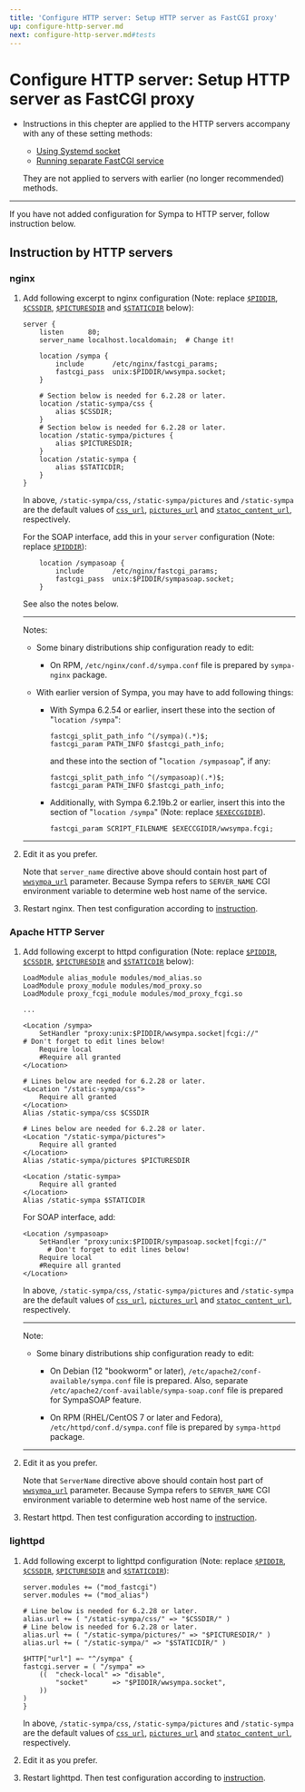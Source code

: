 ```yaml
---
title: 'Configure HTTP server: Setup HTTP server as FastCGI proxy'
up: configure-http-server.md
next: configure-http-server.md#tests
---
```


Configure HTTP server: Setup HTTP server as FastCGI proxy
=========================================================

  * Instructions in this chepter are applied to the HTTP servers
    accompany with any of these setting methods:

      - [Using Systemd socket](configure-http-server-systemdsocket.md)
      - [Running separate FastCGI service](configure-http-server-spawnfcgi.md)

    They are not applied to servers with earlier (no longer recommended)
    methods.

---

If you have not added configuration for Sympa to HTTP server, follow
instruction below.

Instruction by HTTP servers
---------------------------

### nginx

  1. Add following excerpt to nginx configuration (Note:
     replace [``$PIDDIR``](../layout.md#piddir),
     [``$CSSDIR``](../layout.md#cssdir),
     [``$PICTURESDIR``](../layout.md#picturesdir) and
     [``$STATICDIR``](../layout.md#staticdir) below):
     ``` code
     server {
         listen      80;
         server_name localhost.localdomain;  # Change it!

         location /sympa {
             include       /etc/nginx/fastcgi_params;
             fastcgi_pass  unix:$PIDDIR/wwsympa.socket;
         }

         # Section below is needed for 6.2.28 or later.
         location /static-sympa/css {
             alias $CSSDIR;
         }
         # Section below is needed for 6.2.28 or later.
         location /static-sympa/pictures {
             alias $PICTURESDIR;
         }
         location /static-sympa {
             alias $STATICDIR;
         }
     }
     ```
     In above, `/static-sympa/css`, `/static-sympa/pictures` and
     `/static-sympa` are the default values of
     [`css_url`](/gpldoc/man/sympa_config.5.html#css_url),
     [`pictures_url`](/gpldoc/man/sympa_config.5.html#pictures_url) and
     [`statoc_content_url`](/gpldoc/man/sympa_config.5.html#static_content_url),
     respectively.

     For the SOAP interface, add this in your ``server`` configuration (Note:
     replace [``$PIDDIR``](../layout.md#piddir)):
     ```code
         location /sympasoap {
             include       /etc/nginx/fastcgi_params;
             fastcgi_pass  unix:$PIDDIR/sympasoap.socket;
         }
     ```
     See also the notes below.

     ----
     Notes:

       * Some binary distributions ship configuration ready to edit:

           - On RPM, ``/etc/nginx/conf.d/sympa.conf`` file is prepared by
             ``sympa-nginx`` package.

       * With earlier version of Sympa, you may have to add following things:

           - With Sympa 6.2.54 or earlier, insert these into the section of
             "`location /sympa`":
             ``` code
             fastcgi_split_path_info ^(/sympa)(.*)$;
             fastcgi_param PATH_INFO $fastcgi_path_info;
             ```
             and these into the section of "`location /sympasoap`", if any:
             ``` code
             fastcgi_split_path_info ^(/sympasoap)(.*)$;
             fastcgi_param PATH_INFO $fastcgi_path_info;
             ```

           - Additionally, with Sympa 6.2.19b.2 or earlier, insert this
             into the section of "`location /sympa`" (Note:
             replace [``$EXECCGIDIR``](../layout.md#execcgidir)).
             ``` code
             fastcgi_param SCRIPT_FILENAME $EXECCGIDIR/wwsympa.fcgi;
             ```
     ----

  2. Edit it as you prefer.

     Note that ``server_name`` directive above should contain host part of
     [``wwsympa_url``](/gpldoc/man/sympa_config.5.html#wwsympa_url) parameter.
     Because
     Sympa refers to ``SERVER_NAME`` CGI environment variable to determine
     web host name of the service.

  3. Restart nginx.
     Then test configuration according to
     [instruction](configure-http-server.md#tests).

### Apache HTTP Server

  1. Add following excerpt to httpd configuration (Note:
     replace [``$PIDDIR``](../layout.md#piddir),
     [``$CSSDIR``](../layout.md#cssdir),
     [``$PICTURESDIR``](../layout.md#picturesdir) and
     [``$STATICDIR``](../layout.md#staticdir) below):
     ``` code
     LoadModule alias_module modules/mod_alias.so
     LoadModule proxy_module modules/mod_proxy.so
     LoadModule proxy_fcgi_module modules/mod_proxy_fcgi.so

     ...

     <Location /sympa>
         SetHandler "proxy:unix:$PIDDIR/wwsympa.socket|fcgi://"
	 # Don't forget to edit lines below!
         Require local
         #Require all granted
     </Location>

     # Lines below are needed for 6.2.28 or later.
     <Location "/static-sympa/css">
         Require all granted
     </Location>
     Alias /static-sympa/css $CSSDIR

     # Lines below are needed for 6.2.28 or later.
     <Location "/static-sympa/pictures">
         Require all granted
     </Location>
     Alias /static-sympa/pictures $PICTURESDIR

     <Location /static-sympa>
         Require all granted
     </Location>
     Alias /static-sympa $STATICDIR
     ```

     For SOAP interface, add:

     ```
     <Location /sympasoap>
         SetHandler "proxy:unix:$PIDDIR/sympasoap.socket|fcgi://"
	       # Don't forget to edit lines below!
         Require local
         #Require all granted
     </Location>
     ```
     In above, `/static-sympa/css`, `/static-sympa/pictures` and
     `/static-sympa` are the default values of
     [`css_url`](/gpldoc/man/sympa_config.5.html#css_url),
     [`pictures_url`](/gpldoc/man/sympa_config.5.html#pictures_url) and
     [`statoc_content_url`](/gpldoc/man/sympa_config.5.html#static_content_url),
     respectively.

     ----
     Note:

       * Some binary distributions ship configuration ready to edit:

           - On Debian (12 "bookworm" or later),
             ``/etc/apache2/conf-available/sympa.conf`` file is prepared.
             Also, separate ``/etc/apache2/conf-available/sympa-soap.conf``
             file is prepared for SympaSOAP feature.

           - On RPM (RHEL/CentOS 7 or later and Fedora),
             ``/etc/httpd/conf.d/sympa.conf``
             file is prepared by ``sympa-httpd`` package.

     ----
  2. Edit it as you prefer.

     Note that ``ServerName`` directive above should contain host part of
     [``wwsympa_url``](/gpldoc/man/sympa_config.5.html#wwsympa_url) parameter.
     Because
     Sympa refers to ``SERVER_NAME`` CGI environment variable to determine
     web host name of the service.

  3. Restart httpd.
     Then test configuration according to
     [instruction](configure-http-server.md#tests).

### lighttpd

  1. Add following excerpt to lighttpd configuration (Note:
     replace [``$PIDDIR``](../layout.md#piddir),
     [``$CSSDIR``](../layout.md#cssdir),
     [``$PICTURESDIR``](../layout.md#picturesdir) and
     [``$STATICDIR``](../layout.md#staticdir)):
     ```
     server.modules += ("mod_fastcgi")
     server.modules += ("mod_alias")

     # Line below is needed for 6.2.28 or later.
     alias.url += ( "/static-sympa/css/" => "$CSSDIR/" )
     # Line below is needed for 6.2.28 or later.
     alias.url += ( "/static-sympa/pictures/" => "$PICTURESDIR/" )
     alias.url += ( "/static-sympa/" => "$STATICDIR/" )

     $HTTP["url"] =~ "^/sympa" {
     fastcgi.server = ( "/sympa" =>
         ((  "check-local" => "disable",
             "socket"      => "$PIDDIR/wwsympa.socket",
         ))
     )
     }
     ```
     In above, `/static-sympa/css`, `/static-sympa/pictures` and
     `/static-sympa` are the default values of
     [`css_url`](/gpldoc/man/sympa_config.5.html#css_url),
     [`pictures_url`](/gpldoc/man/sympa_config.5.html#pictures_url) and
     [`statoc_content_url`](/gpldoc/man/sympa_config.5.html#static_content_url),
     respectively.

  2. Edit it as you prefer.

  3. Restart lighttpd.
     Then test configuration according to
     [instruction](configure-http-server.md#tests).

